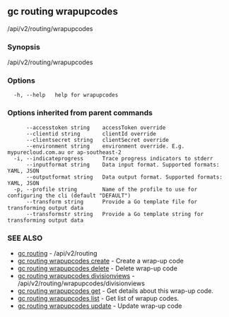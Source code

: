 ## gc routing wrapupcodes

/api/v2/routing/wrapupcodes

### Synopsis

/api/v2/routing/wrapupcodes

### Options

```
  -h, --help   help for wrapupcodes
```

### Options inherited from parent commands

```
      --accesstoken string    accessToken override
      --clientid string       clientId override
      --clientsecret string   clientSecret override
      --environment string    environment override. E.g. mypurecloud.com.au or ap-southeast-2
  -i, --indicateprogress      Trace progress indicators to stderr
      --inputformat string    Data input format. Supported formats: YAML, JSON
      --outputformat string   Data output format. Supported formats: YAML, JSON
  -p, --profile string        Name of the profile to use for configuring the cli (default "DEFAULT")
      --transform string      Provide a Go template file for transforming output data
      --transformstr string   Provide a Go template string for transforming output data
```

### SEE ALSO

* [gc routing](gc_routing.html)	 - /api/v2/routing
* [gc routing wrapupcodes create](gc_routing_wrapupcodes_create.html)	 - Create a wrap-up code
* [gc routing wrapupcodes delete](gc_routing_wrapupcodes_delete.html)	 - Delete wrap-up code
* [gc routing wrapupcodes divisionviews](gc_routing_wrapupcodes_divisionviews.html)	 - /api/v2/routing/wrapupcodes/divisionviews
* [gc routing wrapupcodes get](gc_routing_wrapupcodes_get.html)	 - Get details about this wrap-up code.
* [gc routing wrapupcodes list](gc_routing_wrapupcodes_list.html)	 - Get list of wrapup codes.
* [gc routing wrapupcodes update](gc_routing_wrapupcodes_update.html)	 - Update wrap-up code


